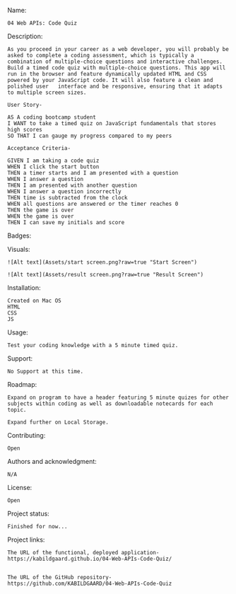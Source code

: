 Name:

    04 Web APIs: Code Quiz

Description:

    As you proceed in your career as a web developer, you will probably be asked to complete a coding assessment, which is typically a combination of multiple-choice questions and interactive challenges. Build a timed code quiz with multiple-choice questions. This app will run in the browser and feature dynamically updated HTML and CSS powered by your JavaScript code. It will also feature a clean and polished user   interface and be responsive, ensuring that it adapts to multiple screen sizes.

    User Story-

    AS A coding bootcamp student
    I WANT to take a timed quiz on JavaScript fundamentals that stores high scores
    SO THAT I can gauge my progress compared to my peers

    Acceptance Criteria-

    GIVEN I am taking a code quiz
    WHEN I click the start button
    THEN a timer starts and I am presented with a question
    WHEN I answer a question
    THEN I am presented with another question
    WHEN I answer a question incorrectly
    THEN time is subtracted from the clock
    WHEN all questions are answered or the timer reaches 0
    THEN the game is over
    WHEN the game is over
    THEN I can save my initials and score

Badges:

Visuals:

    ![Alt text](Assets/start screen.png?raw=true "Start Screen")

    ![Alt text](Assets/result screen.png?raw=true "Result Screen")


Installation:

    Created on Mac OS
    HTML
    CSS
    JS

Usage:

    Test your coding knowledge with a 5 minute timed quiz.

Support:

    No Support at this time.

Roadmap:

    Expand on program to have a header featuring 5 minute quizes for other subjects within coding as well as downloadable notecards for each topic.

    Expand further on Local Storage.

Contributing:

    Open

Authors and acknowledgment:

    N/A

License:

    Open

Project status:

    Finished for now...

Project links:

    The URL of the functional, deployed application-
    https://kabildgaard.github.io/04-Web-APIs-Code-Quiz/


    The URL of the GitHub repository- 
    https://github.com/KABILDGAARD/04-Web-APIs-Code-Quiz